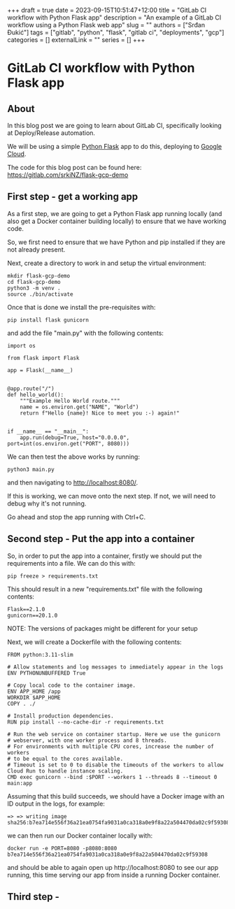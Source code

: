 +++ 
draft = true
date = 2023-09-15T10:51:47+12:00
title = "GitLab CI workflow with Python Flask app"
description = "An example of a GitLab CI workflow using a Python Flask web app"
slug = ""
authors = ["Srđan Đukić"]
tags = ["gitlab", "python", "flask", "gitlab ci", "deployments", "gcp"]
categories = []
externalLink = ""
series = []
+++
# GitLab CI  workflow with Python Flask app

## About

In this blog post we are going to learn about GitLab CI, specifically looking at Deploy/Release automation.

We will be using a simple [Python Flask](https://flask.palletsprojects.com/en/2.3.x/) app to do this, deploying to
[Google Cloud](https://cloud.google.com/).

The code for this blog post can be found here: https://gitlab.com/srkiNZ/flask-gcp-demo

## First step - get a working app

As a first step, we are going to get a Python Flask app running locally (and also get a Docker container building
locally) to ensure that we have working code.

So, we first need to ensure that we have Python and pip installed if they are not already present. 

Next, create a directory to work in and setup the virtual environment:
```
mkdir flask-gcp-demo
cd flask-gcp-demo
python3 -m venv .
source ./bin/activate
```

Once that is done we install the pre-requisites with:
```
pip install flask gunicorn
```

and add the file "main.py" with the following contents:
```
import os

from flask import Flask

app = Flask(__name__)


@app.route("/")
def hello_world():
    """Example Hello World route."""
    name = os.environ.get("NAME", "World")
    return f"Hello {name}! Nice to meet you :-) again!"


if __name__ == "__main__":
    app.run(debug=True, host="0.0.0.0", port=int(os.environ.get("PORT", 8080)))
```

We can then test the above works by running:
```
python3 main.py
```
and then navigating to [http://localhost:8080/](http://localhost:8080).

If this is working, we can move onto the next step. If not, we will need to debug why it's not running.

Go ahead and stop the app running with Ctrl+C.

## Second step - Put the app into a container

So, in order to put the app into a container, firstly we should put the requirements into a file. We can do this with:
```
pip freeze > requirements.txt
```
This should result in a new "requirements.txt" file with the following contents:
```
Flask==2.1.0
gunicorn==20.1.0
```
NOTE: The versions of packages might be different for your setup

Next, we will create a Dockerfile with the following contents:
```
FROM python:3.11-slim

# Allow statements and log messages to immediately appear in the logs
ENV PYTHONUNBUFFERED True

# Copy local code to the container image.
ENV APP_HOME /app
WORKDIR $APP_HOME
COPY . ./

# Install production dependencies.
RUN pip install --no-cache-dir -r requirements.txt

# Run the web service on container startup. Here we use the gunicorn
# webserver, with one worker process and 8 threads.
# For environments with multiple CPU cores, increase the number of workers
# to be equal to the cores available.
# Timeout is set to 0 to disable the timeouts of the workers to allow Cloud Run to handle instance scaling.
CMD exec gunicorn --bind :$PORT --workers 1 --threads 8 --timeout 0 main:app
```
Assuming that this build succeeds, we should have a Docker image with an ID output in the logs, for example:
```
=> => writing image sha256:b7ea714e556f36a21ea0754fa9031a0ca318a0e9f8a22a504470da02c9f59308
```

we can then run our Docker container locally with:
```
docker run -e PORT=8080 -p8080:8080 b7ea714e556f36a21ea0754fa9031a0ca318a0e9f8a22a504470da02c9f59308
```
and should be able to again open up http://localhost:8080 to see our app running, this time serving our app from inside
a running Docker container.

## Third step - 
